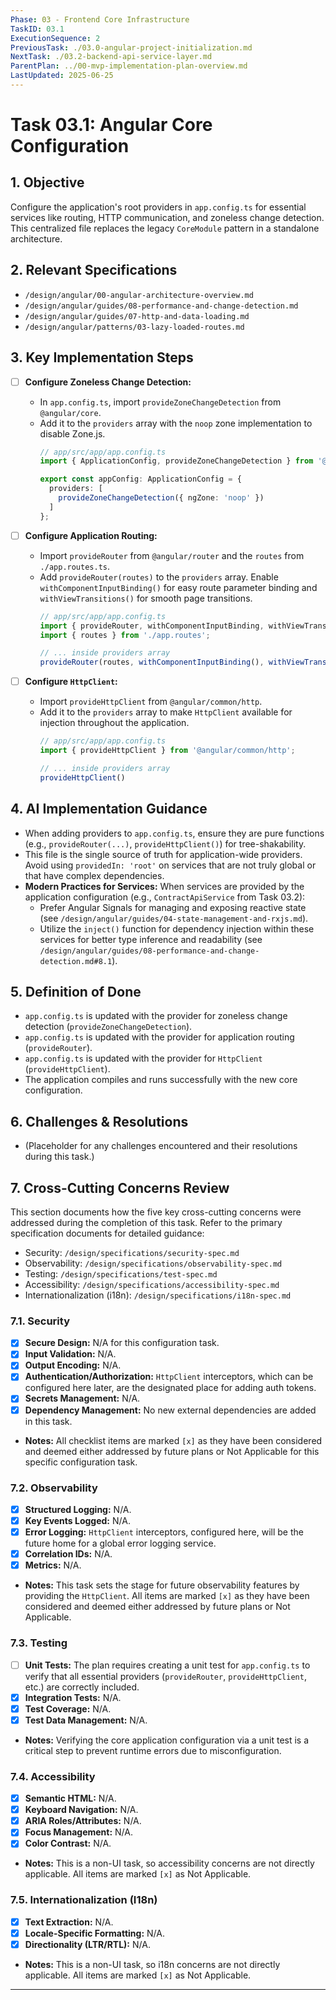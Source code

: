```yaml
---
Phase: 03 - Frontend Core Infrastructure
TaskID: 03.1
ExecutionSequence: 2
PreviousTask: ./03.0-angular-project-initialization.md
NextTask: ./03.2-backend-api-service-layer.md
ParentPlan: ../00-mvp-implementation-plan-overview.md
LastUpdated: 2025-06-25
---
```


# Task 03.1: Angular Core Configuration

## 1. Objective

Configure the application's root providers in `app.config.ts` for essential services like routing, HTTP communication, and zoneless change detection. This centralized file replaces the legacy `CoreModule` pattern in a standalone architecture.

## 2. Relevant Specifications

*   `/design/angular/00-angular-architecture-overview.md`
*   `/design/angular/guides/08-performance-and-change-detection.md`
*   `/design/angular/guides/07-http-and-data-loading.md`
*   `/design/angular/patterns/03-lazy-loaded-routes.md`

## 3. Key Implementation Steps

*   [ ] **Configure Zoneless Change Detection:**
    *   In `app.config.ts`, import `provideZoneChangeDetection` from `@angular/core`.
    *   Add it to the `providers` array with the `noop` zone implementation to disable Zone.js.
        ```typescript
        // app/src/app/app.config.ts
        import { ApplicationConfig, provideZoneChangeDetection } from '@angular/core';

        export const appConfig: ApplicationConfig = {
          providers: [
            provideZoneChangeDetection({ ngZone: 'noop' })
          ]
        };
        ```

*   [ ] **Configure Application Routing:**
    *   Import `provideRouter` from `@angular/router` and the `routes` from `./app.routes.ts`.
    *   Add `provideRouter(routes)` to the `providers` array. Enable `withComponentInputBinding()` for easy route parameter binding and `withViewTransitions()` for smooth page transitions.
        ```typescript
        // app/src/app/app.config.ts
        import { provideRouter, withComponentInputBinding, withViewTransitions } from '@angular/router';
        import { routes } from './app.routes';

        // ... inside providers array
        provideRouter(routes, withComponentInputBinding(), withViewTransitions()),
        ```

*   [ ] **Configure `HttpClient`:**
    *   Import `provideHttpClient` from `@angular/common/http`.
    *   Add it to the `providers` array to make `HttpClient` available for injection throughout the application.
        ```typescript
        // app/src/app/app.config.ts
        import { provideHttpClient } from '@angular/common/http';

        // ... inside providers array
        provideHttpClient()
        ```

## 4. AI Implementation Guidance

*   When adding providers to `app.config.ts`, ensure they are pure functions (e.g., `provideRouter(...)`, `provideHttpClient()`) for tree-shakability.
*   This file is the single source of truth for application-wide providers. Avoid using `providedIn: 'root'` on services that are not truly global or that have complex dependencies.
*   **Modern Practices for Services:** When services are provided by the application configuration (e.g., `ContractApiService` from Task 03.2):
    *   Prefer Angular Signals for managing and exposing reactive state (see `/design/angular/guides/04-state-management-and-rxjs.md`).
    *   Utilize the `inject()` function for dependency injection within these services for better type inference and readability (see `/design/angular/guides/08-performance-and-change-detection.md#8.1`).

## 5. Definition of Done

*   `app.config.ts` is updated with the provider for zoneless change detection (`provideZoneChangeDetection`).
*   `app.config.ts` is updated with the provider for application routing (`provideRouter`).
*   `app.config.ts` is updated with the provider for `HttpClient` (`provideHttpClient`).
*   The application compiles and runs successfully with the new core configuration.

## 6. Challenges & Resolutions

*   (Placeholder for any challenges encountered and their resolutions during this task.)

## 7. Cross-Cutting Concerns Review

This section documents how the five key cross-cutting concerns were addressed during the completion of this task. Refer to the primary specification documents for detailed guidance:
*   Security: `/design/specifications/security-spec.md`
*   Observability: `/design/specifications/observability-spec.md`
*   Testing: `/design/specifications/test-spec.md`
*   Accessibility: `/design/specifications/accessibility-spec.md`
*   Internationalization (i18n): `/design/specifications/i18n-spec.md`

### 7.1. Security
*   [x] **Secure Design:** N/A for this configuration task.
*   [x] **Input Validation:** N/A.
*   [x] **Output Encoding:** N/A.
*   [x] **Authentication/Authorization:** `HttpClient` interceptors, which can be configured here later, are the designated place for adding auth tokens.
*   [x] **Secrets Management:** N/A.
*   [x] **Dependency Management:** No new external dependencies are added in this task.
*   **Notes:** All checklist items are marked `[x]` as they have been considered and deemed either addressed by future plans or Not Applicable for this specific configuration task.

### 7.2. Observability
*   [x] **Structured Logging:** N/A.
*   [x] **Key Events Logged:** N/A.
*   [x] **Error Logging:** `HttpClient` interceptors, configured here, will be the future home for a global error logging service.
*   [x] **Correlation IDs:** N/A.
*   [x] **Metrics:** N/A.
*   **Notes:** This task sets the stage for future observability features by providing the `HttpClient`. All items are marked `[x]` as they have been considered and deemed either addressed by future plans or Not Applicable.

### 7.3. Testing
*   [ ] **Unit Tests:** The plan requires creating a unit test for `app.config.ts` to verify that all essential providers (`provideRouter`, `provideHttpClient`, etc.) are correctly included.
*   [x] **Integration Tests:** N/A.
*   [x] **Test Coverage:** N/A.
*   [x] **Test Data Management:** N/A.
*   **Notes:** Verifying the core application configuration via a unit test is a critical step to prevent runtime errors due to misconfiguration.

### 7.4. Accessibility
*   [x] **Semantic HTML:** N/A.
*   [x] **Keyboard Navigation:** N/A.
*   [x] **ARIA Roles/Attributes:** N/A.
*   [x] **Focus Management:** N/A.
*   [x] **Color Contrast:** N/A.
*   **Notes:** This is a non-UI task, so accessibility concerns are not directly applicable. All items are marked `[x]` as Not Applicable.

### 7.5. Internationalization (I18n)
*   [x] **Text Extraction:** N/A.
*   [x] **Locale-Specific Formatting:** N/A.
*   [x] **Directionality (LTR/RTL):** N/A.
*   **Notes:** This is a non-UI task, so i18n concerns are not directly applicable. All items are marked `[x]` as Not Applicable.

---
